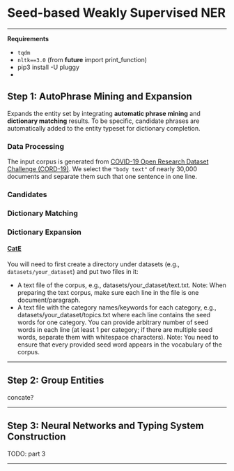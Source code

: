 # Seed-based Weakly Supervised NER
---
**Requirements**
- `tqdm`
- `nltk==3.0` (from __future__ import print_function)
- pip3 install -U pluggy
- 
## Step 1: AutoPhrase Mining and Expansion
Expands the entity set by integrating **automatic phrase mining** and **dictionary matching** results. To be specific, candidate phrases are automatically added to the entity typeset for dictionary completion.

### Data Processing
The input corpus is generated from [COVID-19 Open Research Dataset Challenge (CORD-19)](https://www.kaggle.com/allen-institute-for-ai/CORD-19-research-challenge). We select the `"body text"` of nearly 30,000 documents and separate them such that one sentence in one line.

### Candidates
### Dictionary Matching
### Dictionary Expansion
#### [CatE](https://github.com/yumeng5/CatE)
You will need to first create a directory under datasets (e.g., `datasets/your_dataset`) and put two files in it:

- A text file of the corpus, e.g., datasets/your_dataset/text.txt. Note: When preparing the text corpus, make sure each line in the file is one document/paragraph.
- A text file with the category names/keywords for each category, e.g., datasets/your_dataset/topics.txt where each line contains the seed words for one category. You can provide arbitrary number of seed words in each line (at least 1 per category; if there are multiple seed words, separate them with whitespace characters). Note: You need to ensure that every provided seed word appears in the vocabulary of the corpus.

---
## Step 2: Group Entities
concate?

---
## Step 3: Neural Networks and Typing System Construction
TODO: part 3

---